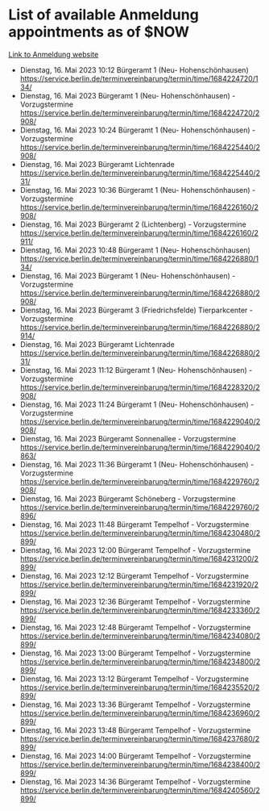 # List of available Anmeldung appointments as of $NOW
[Link to Anmeldung website](https://service.berlin.de/terminvereinbarung/termin/tag.php?termin=1&anliegen[]=120686&dienstleisterlist=122210,122217,327316,122219,327312,122227,327314,122231,327346,122243,327348,122254,122252,329742,122260,329745,122262,329748,122271,327278,122273,327274,122277,327276,330436,122280,327294,122282,327290,122284,327292,122291,327270,122285,327266,122286,327264,122296,327268,150230,329760,122297,327286,122294,327284,122312,329763,122314,329775,122304,327330,122311,327334,122309,327332,317869,122281,327352,122279,329772,122283,122276,327324,122274,327326,122267,329766,122246,327318,122251,327320,122257,327322,122208,327298,122226,327300&herkunft=http%3A%2F%2Fservice.berlin.de%2Fdienstleistung%2F120686%2F)
- Dienstag, 16. Mai 2023 10:12 Bürgeramt 1 (Neu- Hohenschönhausen) https://service.berlin.de/terminvereinbarung/termin/time/1684224720/134/
- Dienstag, 16. Mai 2023  Bürgeramt 1 (Neu- Hohenschönhausen) - Vorzugstermine https://service.berlin.de/terminvereinbarung/termin/time/1684224720/2908/
- Dienstag, 16. Mai 2023 10:24 Bürgeramt 1 (Neu- Hohenschönhausen) - Vorzugstermine https://service.berlin.de/terminvereinbarung/termin/time/1684225440/2908/
- Dienstag, 16. Mai 2023  Bürgeramt Lichtenrade https://service.berlin.de/terminvereinbarung/termin/time/1684225440/231/
- Dienstag, 16. Mai 2023 10:36 Bürgeramt 1 (Neu- Hohenschönhausen) - Vorzugstermine https://service.berlin.de/terminvereinbarung/termin/time/1684226160/2908/
- Dienstag, 16. Mai 2023  Bürgeramt 2 (Lichtenberg) - Vorzugstermine https://service.berlin.de/terminvereinbarung/termin/time/1684226160/2911/
- Dienstag, 16. Mai 2023 10:48 Bürgeramt 1 (Neu- Hohenschönhausen) https://service.berlin.de/terminvereinbarung/termin/time/1684226880/134/
- Dienstag, 16. Mai 2023  Bürgeramt 1 (Neu- Hohenschönhausen) - Vorzugstermine https://service.berlin.de/terminvereinbarung/termin/time/1684226880/2908/
- Dienstag, 16. Mai 2023  Bürgeramt 3 (Friedrichsfelde) Tierparkcenter - Vorzugstermine https://service.berlin.de/terminvereinbarung/termin/time/1684226880/2914/
- Dienstag, 16. Mai 2023  Bürgeramt Lichtenrade https://service.berlin.de/terminvereinbarung/termin/time/1684226880/231/
- Dienstag, 16. Mai 2023 11:12 Bürgeramt 1 (Neu- Hohenschönhausen) - Vorzugstermine https://service.berlin.de/terminvereinbarung/termin/time/1684228320/2908/
- Dienstag, 16. Mai 2023 11:24 Bürgeramt 1 (Neu- Hohenschönhausen) - Vorzugstermine https://service.berlin.de/terminvereinbarung/termin/time/1684229040/2908/
- Dienstag, 16. Mai 2023  Bürgeramt Sonnenallee - Vorzugstermine https://service.berlin.de/terminvereinbarung/termin/time/1684229040/2863/
- Dienstag, 16. Mai 2023 11:36 Bürgeramt 1 (Neu- Hohenschönhausen) - Vorzugstermine https://service.berlin.de/terminvereinbarung/termin/time/1684229760/2908/
- Dienstag, 16. Mai 2023  Bürgeramt Schöneberg - Vorzugstermine https://service.berlin.de/terminvereinbarung/termin/time/1684229760/2896/
- Dienstag, 16. Mai 2023 11:48 Bürgeramt Tempelhof - Vorzugstermine https://service.berlin.de/terminvereinbarung/termin/time/1684230480/2899/
- Dienstag, 16. Mai 2023 12:00 Bürgeramt Tempelhof - Vorzugstermine https://service.berlin.de/terminvereinbarung/termin/time/1684231200/2899/
- Dienstag, 16. Mai 2023 12:12 Bürgeramt Tempelhof - Vorzugstermine https://service.berlin.de/terminvereinbarung/termin/time/1684231920/2899/
- Dienstag, 16. Mai 2023 12:36 Bürgeramt Tempelhof - Vorzugstermine https://service.berlin.de/terminvereinbarung/termin/time/1684233360/2899/
- Dienstag, 16. Mai 2023 12:48 Bürgeramt Tempelhof - Vorzugstermine https://service.berlin.de/terminvereinbarung/termin/time/1684234080/2899/
- Dienstag, 16. Mai 2023 13:00 Bürgeramt Tempelhof - Vorzugstermine https://service.berlin.de/terminvereinbarung/termin/time/1684234800/2899/
- Dienstag, 16. Mai 2023 13:12 Bürgeramt Tempelhof - Vorzugstermine https://service.berlin.de/terminvereinbarung/termin/time/1684235520/2899/
- Dienstag, 16. Mai 2023 13:36 Bürgeramt Tempelhof - Vorzugstermine https://service.berlin.de/terminvereinbarung/termin/time/1684236960/2899/
- Dienstag, 16. Mai 2023 13:48 Bürgeramt Tempelhof - Vorzugstermine https://service.berlin.de/terminvereinbarung/termin/time/1684237680/2899/
- Dienstag, 16. Mai 2023 14:00 Bürgeramt Tempelhof - Vorzugstermine https://service.berlin.de/terminvereinbarung/termin/time/1684238400/2899/
- Dienstag, 16. Mai 2023 14:36 Bürgeramt Tempelhof - Vorzugstermine https://service.berlin.de/terminvereinbarung/termin/time/1684240560/2899/
